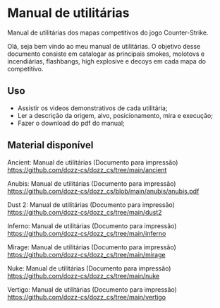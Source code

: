 # Manual de utilitárias

Manual de utilitárias dos mapas competitivos do jogo Counter-Strike.


Olá, seja bem vindo ao meu manual de utilitárias. O objetivo desse documento consiste em catalogar as principais smokes, molotovs e incendiárias, flashbangs, high explosive e decoys em cada mapa do competitivo.

## Uso

- Assistir os videos demonstrativos de cada utilitária;
- Ler a descrição da origem, alvo, posicionamento, mira e execução;
- Fazer o download do pdf do manual;

## Material disponível

Ancient: Manual de utilitárias (Documento para impressão)  
https://github.com/dozz-cs/dozz_cs/tree/main/ancient   

Anubis: Manual de utilitárias (Documento para impressão)   
https://github.com/dozz-cs/dozz_cs/blob/main/anubis/anubis.pdf   

Dust 2: Manual de utilitárias (Documento para impressão)  
https://github.com/dozz-cs/dozz_cs/tree/main/dust2   

Inferno: Manual de utilitárias (Documento para impressão)  
https://github.com/dozz-cs/dozz_cs/tree/main/inferno   

Mirage: Manual de utilitárias (Documento para impressão)   
https://github.com/dozz-cs/dozz_cs/tree/main/mirage   

Nuke: Manual de utilitárias (Documento para impressão)  
https://github.com/dozz-cs/dozz_cs/tree/main/nuke   

Vertigo: Manual de utilitárias (Documento para impressão)    
https://github.com/dozz-cs/dozz_cs/tree/main/vertigo   